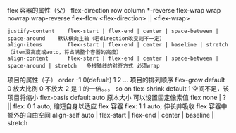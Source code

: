 flex
容器的属性（父）
flex-direction row column \*-reverse
flex-wrap wrap nowrap wrap-reverse
flex-flow \<flex-direction> || \<flex-wrap>

    justify-content    flex-start | flex-end | center | space-between | space-around    默认横向主轴（若direction改变则不一定）
    align-items        flex-start | flex-end | center | baseline | stretch（item没高度或auto，将占满整个容器的高度）
    align-content      flex-start | flex-end | center | space-between | space-around | stretch   多根轴线的对齐方式 必须wrap

项目的属性（子）
order -1 0(defualt) 1 2 ... 项目的排列顺序
flex-grow default 0 放大比例 0 不放大 2 是 1 的一倍。。。 so on
flex-shrink default 1 空间不足，该项目将缩小
flex-basis default auto 原本大小 可以设置固定像素值
flex none | <flex-grow> <flex-shrink>? || <flex-basis>
flex: 0 1 auto; 缩短自身以适应 flex 容器
flex: 1 1 auto; 伸长并吸收 flex 容器中额外的自由空间
align-self auto | flex-start | flex-end | center | baseline | stretch
